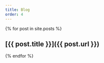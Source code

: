 ```yaml
---
title: Blog
order: 4
---
```


{% for post in site.posts %}
## [{{ post.title }}]({{ post.url }})
{% endfor %}
